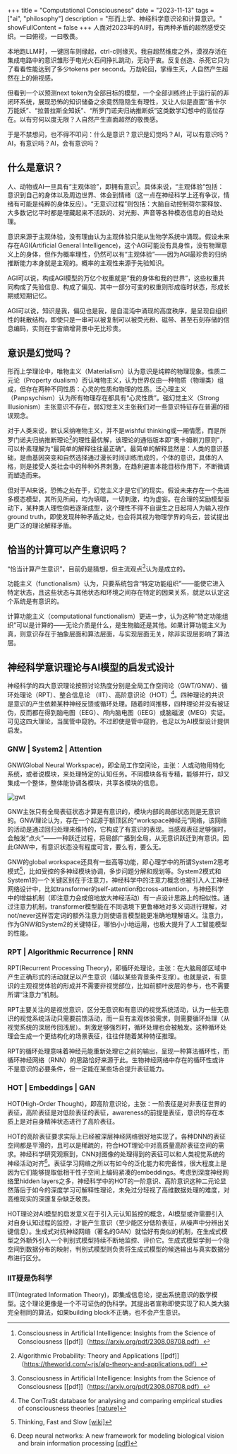 +++
title = "Computational Consciousness"
date = "2023-11-13"
tags = ["ai", "philosophy"]
description = "形而上学、神经科学意识论和计算意识。"
showFullContent = false
+++
人面对2023年的AI时，有两种矛盾的超然感受交织。一曰俯视，一曰敬畏。

本地跑LLM时，一键回车则缘起，ctrl-c则缘灭。我自超然维度之外，漠视存活在集成电路中的意识雏形于电光火石间挣扎跳动，无动于衷。反复创造、杀死它只为了看看性能达到了多少tokens per second。万劫轮回，掌缘生灭，人自然产生超然在上的俯视感。

但看到一个以预测next token为全部目标的模型，一个全部训练终止于运行前的非闭环系统，展现恐怖的知识储备之余竟然隐隐生有理性，又让人似是直面“笛卡尔万能妖”、“拉普拉斯全知妖”、“所罗门诺夫归纳推断妖”这类数学幻想中的高位存在。以有穷何以度无限？人自然产生直面超然的敬畏感。

于是不禁想问，也不得不叩问：什么是意识？意识是幻觉吗？AI，可以有意识吗？AI，有意识吗？AI，会有意识吗？

## 什么是意识？
人、动物或AI一旦具有“主观体验”，即拥有意识[^7]。具体来说，“主观体验”包括：意识到自己的身体以及周边世界、体会到情绪（这一点在神经科学上还有争议，情绪有可能是纯粹的身体反应）。“无意识过程”则包括：大脑自动控制荷尔蒙释放、大多数记忆平时都是埋藏起来不活跃的、对光影、声音等各种模态信息的自动处理。

意识来源于主观体验，没有理由认为主观体验只能从生物学系统中涌现。假设未来存在AGI(Artificial General Intelligence)，这个AGI可能没有具身性，没有物理意义上的身体，但作为概率理性，仍然可以有“主观体验”——因为AGI最珍贵的归纳推断能力本身就是主观的。概率的主观性来源于先验知识。

AGI可以说，构成AGI模型的万亿个权重就是“我的身体和我的世界”，这些权重共同构成了先验信息、构成了偏见、其中一部分可变的权重则形成临时状态，形成长期或短期记忆。

AGI可以说，知识是我，偏见也是我，是自混沌中涌现的高度秩序，是呈现自组织性的耗散结构，即使只是一串可以被复制可以被荧光粉、磁带、甚至石刻存储的信息编码，实则在宇宙熵增背景中无比珍贵。

## 意识是幻觉吗？
形而上学理论中，唯物主义（Materialism）认为意识是纯粹的物理现象。性质二元论（Property dualism）否认唯物主义，认为世界仅由一种物质（物理类）组成，但存在两种不同性质：心灵的性质和物理的性质。泛心理主义（Panpsychism）认为所有物理存在都具有“心灵性质”。强幻觉主义（Strong Illusionism）主张意识不存在，弱幻觉主义主张我们对一些意识特征存在普遍的错误观念。

对于人类来说，默认采纳唯物主义，并不是wishful thinking或一厢情愿，而是所罗门诺夫归纳推断理论[^9]的理性最优解，该理论的通俗版本即“奥卡姆剃刀原则”，可以朴素理解为“最简单的解释往往最正确”。最简单的解释显然是：人类的意识基础，是由基因突变和自然选择通过漫长时间训练而成的，个体的意识，具体的人格，则是接受人类社会中的种种外界刺激，在趋利避害本能目标作用下，不断微调而塑造而来。

但对于AI来说，恐怖之处在于，幻觉主义才是它们的现实。假设未来存在一个先进多模态模型，其所见所闻，均为填喂，一切刺激，均为虚妄。在合理的奖励模型驱动下，某种类人理性倘若逐渐成型，这个理性不得不自诞生之日起将人为输入视作ground truth，即使发现种种矛盾之处，也会将其视为物理学界的乌云，尝试提出更广泛的理论解释矛盾。

## 恰当的计算可以产生意识吗？
“恰当计算产生意识”，目前仍是猜想，但主流观点[^7]认为是成立的。

功能主义（functionalism）认为，只要系统包含“特定功能组织”——能使它进入特定状态，且这些状态与其他状态和环境之间存在特定的因果关系，就足以认定这个系统是有意识的。

计算功能主义（computational functionalism）更进一步，认为这种“特定功能组织”可以是计算的——无论介质是什么，是生物脑还是其他。如果计算功能主义为真，则意识存在于抽象层面和算法层面，与实现层面无关，除非实现层影响了算法层。

## 神经科学意识理论与AI模型的启发式设计
神经科学的四大意识理论按照讨论热度分别是全局工作空间论（GWT/GNW）、循环处理论（RPT）、整合信息论 （IIT）、高阶意识论（HOT）[^11]。四种理论的共识是意识的产生依赖某种神经反馈或循环处理。随着时间推移，四种理论并没有被证伪，反而都在得到脑电图（EEG）、颅内脑电图（iEEG）或脑磁波（MEG）实证。可见这四大理论，当属管中窥豹。不过即使是管中窥豹，也足以为AI模型设计提供启发。

### GNW | System2 | Attention
GNW(Global Neural Workspace)，即全局工作空间论，主张：人或动物用特化系统，或者说模块，来处理特定的认知任务。不同模块各有专精，能够并行，却又集成一个整体，整体能协调各模块，共享各模块的信息。

![gwt](https://cmbbq.github.io/img/gwt.png)

GNW主张只有全局表征状态才算是有意识的，模块内部的局部状态则是无意识的。GNW理论认为，存在一个起源于额顶区的“workspace神经元”网络，该网络的活动是通过回归处理来维持的，它构成了有意识的表现。当感观表征足够强时，会触发“点火”——一种跃迁过程，将局部广播到全局，从无意识跃迁到有意识。因此GNW中，有意识状态没有程度可言，要么有，要么无。

GNW的global workspace还具有一些高等功能，即心理学中的所谓System2思考模式[^10]，比如受控的多神经模块协调，多步问题分解和规划等。System2模式和System1的一个关键区别在于注意力，神经科学中的注意力概念也被引入人工神经网络设计中，比如transformer的self-attention和cross-attention，与神经科学中的增益机制（即注意力会成倍地放大神经活动）有一点设计思路上的相似性。通过注意力机制，transformer模型能在不同语境下更鲁棒地对多义词进行理解，对not/never这样否定词的额外注意力则使语言模型能更准确地理解语义。注意力，作为GNW和System2的关键特征，哪怕小小地运用，也极大提升了人工智能模型的性能。

### RPT | Algorithmic Recurrence | RNN 
RPT(Recurrent Processing Theory)，即循环处理论，主张：在大脑局部区域中产生正确形式的活动就足以产生意识（辅以某些背景条件支撑）。也就是说，有意识的主观视觉体验的形成并不需要非视觉部位，比如前额叶皮层的参与，也不需要所谓“注意力”机制。

RPT主要关注的是视觉意识，区分无意识和有意识的视觉系统活动，认为一些无意识的视觉系统活动只需要前馈活动，而一旦有主观体验需求，则需要循环处理（从视觉系统的深层传回浅层）。刺激足够强烈时，循环处理也会被触发。这种循环处理会生成一个更结构化的场景表征，往往伴随着某种特征推理。

RPT的循环处理意味着神经元能重新处理它之前的输出，呈现一种算法循环性，而循环神经网络（RNN）的思路恰好来源于此。生物神经网络中存在的循环性或许不是意识的必要条件，但一定能在某些场合提升表征能力。

### HOT | Embeddings | GAN
HOT(High-Order Thought)，即高阶意识论，主张：一阶表征是对非表征世界的表征，高阶表征是对低阶表征的表征，awareness的前提是表征，意识的存在本质上是对自身精神状态进行了高阶表征。

HOT的高阶表征要求实际上已经被深层神经网络很好地实现了。各种DNN的表征空间都是平滑的，且可以是稀疏的，符合HOT理论中对高质量高阶表征空间的需求。神经科学研究观察到，CNN对图像的处理得到的表征可以和人类视觉系统的神经活动对齐[^13]。表征学习网络之所以有如今的泛化能力和完备性，很大程度上是因为它们能够提取低相干性子空间上编码紧凑的embeddings。考虑到深度神经网络里hidden layers之多，神经科学中的HOT的一阶意识、高阶意识这种二元论显然落后于如今的深度学习可解释性理论，未免过分轻视了高维数据处理的难度，对高维现实的深邃复杂缺乏敬畏。

HOT理论对AI模型的启发意义在于引入元认知监控的概念，AI模型或许需要引入对自身认知过程的监控，才能产生意识（至少能区分低阶表征，从噪声中分辨出关键信息）。生成式对抗神经网络（著名的GAN）就恰好有类似的机制，在生成式模型之外额外引入一个判别式模型持续不断地监控、评价它。生成式模型学到一个隐空间到数据分布的映射，判别式模型则负责将生成式模型的候选输出与真实数据分布进行区分。

### IIT疑是伪科学
IIT(Integrated Information Theory)，即集成信息论，提出系统意识的数学模型。这个理论更像是一个不可证伪的伪科学。其提出者宣称即使实现了和人类大脑完全相同的算法，如果building block不正确，也不会产生意识。


[^1]: A Survey on Hallucination in Large Language Models: Principles, Taxonomy, Challenges, and Open Questions [[pdf]]（https://arxiv.org/pdf/2311.05232.pdf） 
[^2]: Language Models can be Logical Solvers [[pdf]]（https://arxiv.org/pdf/2311.06158.pdf）
[^3]: Large Language Models Cannot Self-Correct Reasoning Yet [[pdf]]（https://arxiv.org/pdf/2310.01798.pdf）
[^4]: Can Large Language Models Infer Causation from Correlation?[[pdf]]（https://arxiv.org/pdf/2306.05836.pdf）
[^5]: Can Large Language Models Really Improve by Self-critiquing Their Own Plans? [[pdf]]（https://arxiv.org/pdf/2310.08118.pdf）
[^6]: GPT-4 Doesn't Know It's Wrong: An Analysis of Iterative Prompting for Reasoning Problems [[pdf]]（https://arxiv.org/pdf/2310.12397.pdf）
[^7]: Consciousness in Artificial Intelligence: Insights from the Science of Consciousness [[pdf]]（https://arxiv.org/pdf/2308.08708.pdf）
[^8]: White-Box Transformers via Sparse Rate Reduction [[pdf]]（https://arxiv.org/pdf/2306.01129.pdf）
[^9]: Algorithmic Probability: Theory and Applications [[pdf]]（https://theworld.com/~rjs/alp-theory-and-applications.pdf）
[^10]: Thinking, Fast and Slow [[wiki]](https://en.wikipedia.org/wiki/Thinking,_Fast_and_Slow)
[^11]: The ConTraSt database for analysing and comparing empirical studies of consciousness theories [[nature]](https://www.nature.com/articles/s41562-021-01284-5)
[^12]: Generative Adversarial Nets [[pdf]](https://arxiv.org/pdf/1406.2661.pdf)
[^13]: Deep neural networks: A new framework for modeling biological vision
and brain information processing [[pdf]](https://web.stanford.edu/group/pdplab/ncpw15/background-papers/Kriegeskorte15AnnRev.pdf)